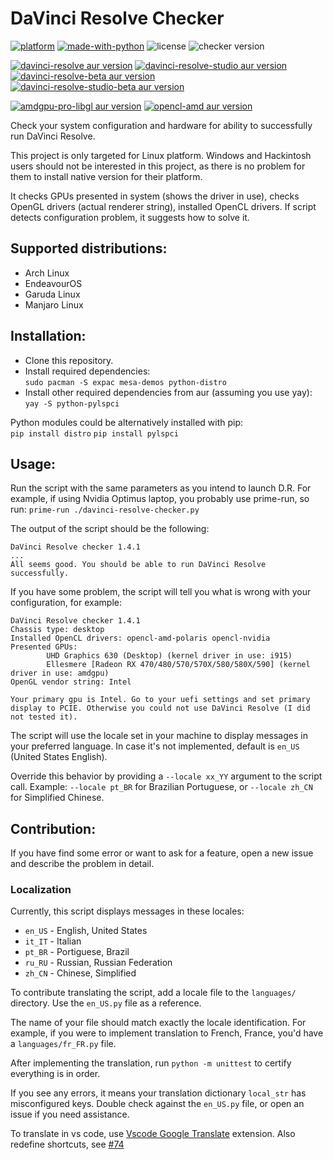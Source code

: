 # DaVinci Resolve Checker
[![platform](https://img.shields.io/badge/platform-linux-lightgrey.svg)](https://en.wikipedia.org/wiki/Linux)
[![made-with-python](https://img.shields.io/badge/Made%20with-Python-1f425f.svg)](https://www.python.org/)
![license](https://img.shields.io/github/license/Ashark/davinci-resolve-checker.svg)
![checker version](https://img.shields.io/badge/checker_version-3.0.1-green.svg)

[![davinci-resolve aur version](https://img.shields.io/aur/version/davinci-resolve?label=davinci-resolve)](https://aur.archlinux.org/packages/davinci-resolve)
[![davinci-resolve-studio aur version](https://img.shields.io/aur/version/davinci-resolve-studio?label=davinci-resolve-studio)](https://aur.archlinux.org/packages/davinci-resolve-studio)
[![davinci-resolve-beta aur version](https://img.shields.io/aur/version/davinci-resolve-beta?label=davinci-resolve-beta)](https://aur.archlinux.org/packages/davinci-resolve-beta)
[![davinci-resolve-studio-beta aur version](https://img.shields.io/aur/version/davinci-resolve-studio-beta?label=davinci-resolve-studio-beta)](https://aur.archlinux.org/packages/davinci-resolve-studio-beta)

[![amdgpu-pro-libgl aur version](https://img.shields.io/aur/version/amdgpu-pro-libgl?label=amdgpu-pro-libgl)](https://aur.archlinux.org/packages/amdgpu-pro-libgl)
[![opencl-amd aur version](https://img.shields.io/aur/version/opencl-amd?label=opencl-amd)](https://aur.archlinux.org/packages/opencl-amd)

Check your system configuration and hardware for ability to successfully run DaVinci Resolve.

This project is only targeted for Linux platform. Windows and Hackintosh users should not be interested in this project, as there is no problem for them to install native version for their platform.

It checks GPUs presented in system (shows the driver in use), checks OpenGL drivers (actual renderer string), installed OpenCL drivers.
If script detects configuration problem, it suggests how to solve it.

## Supported distributions:

* Arch Linux
* EndeavourOS
* Garuda Linux
* Manjaro Linux

## Installation:

* Clone this repository.
* Install required dependencies:  
`sudo pacman -S expac mesa-demos python-distro`
* Install other required dependencies from aur (assuming you use yay):  
`yay -S python-pylspci`

Python modules could be alternatively installed with pip:  
`pip install distro`
`pip install pylspci`

## Usage:

Run the script with the same parameters as you intend to launch D.R.
For example, if using Nvidia Optimus laptop, you probably use prime-run, so run:
`prime-run ./davinci-resolve-checker.py`

The output of the script should be the following:
```
DaVinci Resolve checker 1.4.1
...
All seems good. You should be able to run DaVinci Resolve successfully.
```

If you have some problem, the script will tell you what is wrong with your configuration, for example:
```
DaVinci Resolve checker 1.4.1
Chassis type: desktop
Installed OpenCL drivers: opencl-amd-polaris opencl-nvidia
Presented GPUs:
        UHD Graphics 630 (Desktop) (kernel driver in use: i915)
        Ellesmere [Radeon RX 470/480/570/570X/580/580X/590] (kernel driver in use: amdgpu)
OpenGL vendor string: Intel

Your primary gpu is Intel. Go to your uefi settings and set primary display to PCIE. Otherwise you could not use DaVinci Resolve (I did not tested it).
```

The script will use the locale set in your machine to display messages in your preferred language. In case it's not implemented, default is `en_US` (United States English).

Override this behavior by providing a `--locale xx_YY` argument to the script call. Example: `--locale pt_BR` for Brazilian Portuguese, or `--locale zh_CN` for Simplified Chinese.

## Contribution:

If you have find some error or want to ask for a feature, open a new issue and describe the problem in detail.

### Localization

Currently, this script displays messages in these locales:

* `en_US` - English, United States
* `it_IT` - Italian
* `pt_BR` - Portiguese, Brazil
* `ru_RU` - Russian, Russian Federation
* `zh_CN` - Chinese, Simplified

To contribute translating the script, add a locale file to the `languages/` directory. Use the `en_US.py` file as a reference.

The name of your file should match exactly the locale identification. For example, if you were to implement translation to French, France, you'd have a `languages/fr_FR.py` file.

After implementing the translation, run `python -m unittest` to certify everything is in order.

If you see any errors, it means your translation dictionary `local_str` has misconfigured keys. Double check against the `en_US.py` file, or open an issue if you need assistance.

To translate in vs code, use [Vscode Google Translate](https://marketplace.visualstudio.com/items?itemName=funkyremi.vscode-google-translate) extension. Also redefine shortcuts, see [#74](https://github.com/funkyremi/vscode-google-translate/issues/74)
